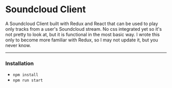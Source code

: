 # Soundcloud Client

A Soundcloud Client built with Redux and React that can be used to play only tracks from a user's Soundcloud stream. No css integrated yet so it's not pretty to look at, but it is functional in the most basic way. I wrote this only to become more familiar with Redux, so I may not update it, but you never know.

---

###  Installation

- `npm install`
- `npm run start`